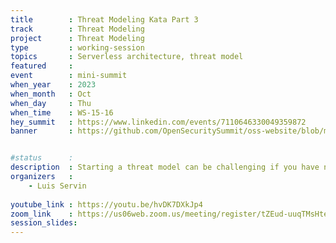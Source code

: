```yaml
---
title        : Threat Modeling Kata Part 3
track        : Threat Modeling
project      : Threat Modeling
type         : working-session
topics       : Serverless architecture, threat model
featured     :
event        : mini-summit
when_year    : 2023
when_month   : Oct
when_day     : Thu
when_time    : WS-15-16
hey_summit   : https://www.linkedin.com/events/7110646330049359872
banner       : https://github.com/OpenSecuritySummit/oss-website/blob/main/content/sessions/2023/mini-summits/Oct/banners/threat%20medling%20kata3.jpg?raw=true


#status      : 
description  : Starting a threat model can be challenging if you have never done it or if you face new technologies. Practice helps you understand how to improve your threat modeling skills. A Kata refers to a common practice in martial arts to practice choreographed movements to memorize and perfection them. Join this session to flex your threat modeling muscles on a serverless application for managing an online bookstore.
organizers   :
    - Luis Servin
    
youtube_link : https://youtu.be/hvDK7DXkJp4
zoom_link    : https://us06web.zoom.us/meeting/register/tZEud-uuqTMsHteI35A24ntllhP4AdzGekzO
session_slides:
---
```

